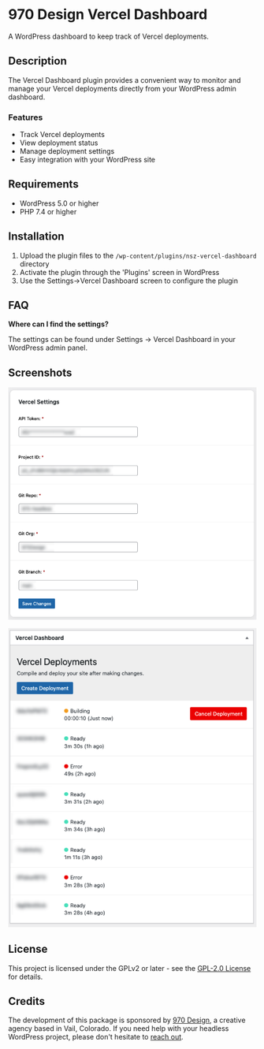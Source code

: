 # 970 Design Vercel Dashboard

A WordPress dashboard to keep track of Vercel deployments.

## Description

The Vercel Dashboard plugin provides a convenient way to monitor and manage your Vercel deployments directly from your WordPress admin dashboard.

### Features

* Track Vercel deployments
* View deployment status
* Manage deployment settings
* Easy integration with your WordPress site

## Requirements

* WordPress 5.0 or higher
* PHP 7.4 or higher

## Installation

1. Upload the plugin files to the `/wp-content/plugins/nsz-vercel-dashboard` directory
2. Activate the plugin through the 'Plugins' screen in WordPress
3. Use the Settings->Vercel Dashboard screen to configure the plugin

## FAQ

**Where can I find the settings?**

The settings can be found under Settings -> Vercel Dashboard in your WordPress admin panel.

## Screenshots

![Configuration Page](/assets/screenshot-1.png?raw=true "Configuration Page")

![Vercel Dashboard](/assets/screenshot-2.png?raw=true "Vercel Dashboard")

## License

This project is licensed under the GPLv2 or later - see the [GPL-2.0 License](http://www.gnu.org/licenses/gpl-2.0.html) for details.

## Credits

The development of this package is sponsored by [970 Design](https://970design.com), a creative agency based in Vail, Colorado. If you need help with your headless WordPress project, please don't hesitate to [reach out](https://970design.com/reach-out/).
